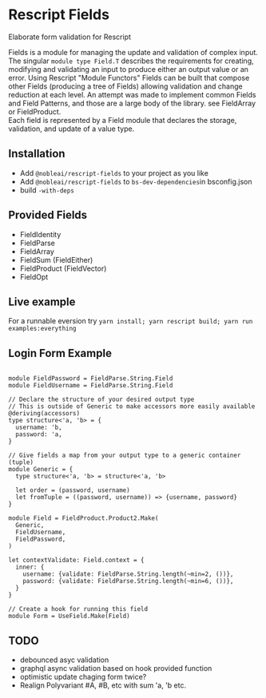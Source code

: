 # Rescript Fields

Elaborate form validation for Rescript 

Fields is a module for managing the update and validation of complex input.
The singular `module type Field.T` describes the requirements for
creating, modifying and validating an input to produce either an output value or an error.
Using Rescript "Module Functors" Fields can be built that compose other Fields (producing a tree of Fields)
allowing validation and change reduction at each level. 
An attempt was made to implement common Fields and Field Patterns, and those are a large body of the library.
see FieldArray or FieldProduct.  
Each field is represented by a Field module that declares the storage, validation, and update of a value type.

## Installation

* Add `@nobleai/rescript-fields` to your project as you like
* Add `@nobleai/rescript-fields` to `bs-dev-dependencies`in bsconfig.json
* build `-with-deps`

## Provided Fields
* FieldIdentity
* FieldParse
* FieldArray 
* FieldSum (FieldEither)
* FieldProduct (FieldVector)
* FieldOpt

## Live example

For a runnable eversion try `yarn install; yarn rescript build; yarn run examples:everything`

## Login Form Example

```{rescript}

module FieldPassword = FieldParse.String.Field
module FieldUsername = FieldParse.String.Field

// Declare the structure of your desired output type
// This is outside of Generic to make accessors more easily available
@deriving(accessors)
type structure<'a, 'b> = {
  username: 'b,
  password: 'a,
}

// Give fields a map from your output type to a generic container (tuple)
module Generic = {
  type structure<'a, 'b> = structure<'a, 'b>

  let order = (password, username)
  let fromTuple = ((password, username)) => {username, password}
}

module Field = FieldProduct.Product2.Make(
  Generic,
  FieldUsername,
  FieldPassword,
)

let contextValidate: Field.context = {
  inner: {
    username: {validate: FieldParse.String.length(~min=2, ())},
    password: {validate: FieldParse.String.length(~min=6, ())},
  }
}

// Create a hook for running this field
module Form = UseField.Make(Field)

```


## TODO 
- debounced asyc validation  
- graphql async validation based on hook provided function  
- optimistic update chaging form twice?  
- Realign Polyvariant #A, #B, etc with sum 'a, 'b etc.


